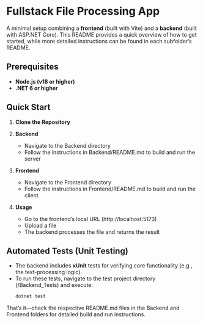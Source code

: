 # Fullstack File Processing App

A minimal setup combining a **frontend** (built with Vite) and a **backend** (built with ASP.NET Core). This README provides a quick overview of how to get started, while more detailed instructions can be found in each subfolder’s README.

## Prerequisites
- **Node.js (v18 or higher)**
- **.NET 6 or higher**

## Quick Start

1. **Clone the Repository**
2. **Backend**
    * Navigate to the Backend directory
    * Follow the instructions in Backend/README.md to build and run the server

3. **Frontend**

    * Navigate to the Frontend directory
    * Follow the instructions in Frontend/README.md to build and run the client

4. **Usage**
    * Go to the frontend’s local URL (http://localhost:5173)
    * Upload a file
    * The backend processes the file and returns the result

## Automated Tests (Unit Testing)

- The backend includes **xUnit** tests for verifying core functionality (e.g., the text-processing logic).
- To run these tests, navigate to the test project directory (/Backend_Tests) and execute:
  ```bash
  dotnet test
  ```

That’s it—check the respective README.md files in the Backend and Frontend folders for detailed build and run instructions.